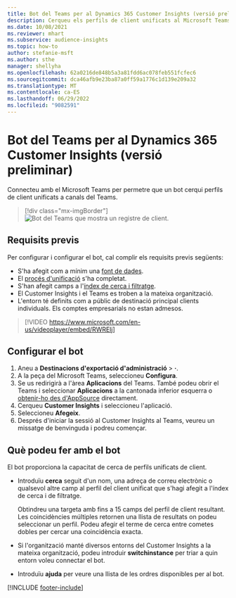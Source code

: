 ```yaml
---
title: Bot del Teams per al Dynamics 365 Customer Insights (versió preliminar)
description: Cerqueu els perfils de client unificats al Microsoft Teams amb l'ajuda d'un bot.
ms.date: 10/08/2021
ms.reviewer: mhart
ms.subservice: audience-insights
ms.topic: how-to
author: stefanie-msft
ms.author: sthe
manager: shellyha
ms.openlocfilehash: 62a0216de848b5a3a81fdd6ac078feb551fcfec6
ms.sourcegitcommit: dca46afb9e23ba87a0ff59a1776c1d139e209a32
ms.translationtype: MT
ms.contentlocale: ca-ES
ms.lasthandoff: 06/29/2022
ms.locfileid: "9082591"
---
```

# <a name="teams-bot-for-dynamics-365-customer-insights-preview"></a>Bot del Teams per al Dynamics 365 Customer Insights (versió preliminar)

Connecteu amb el Microsoft Teams per permetre que un bot cerqui perfils de client unificats a canals del Teams.

> [!div class="mx-imgBorder"]
> ![Bot del Teams que mostra un registre de client.](media/teams-bot.png "Bot del Teams que mostra un registre de client")

## <a name="prerequisites"></a>Requisits previs

Per configurar i configurar el bot, cal complir els requisits previs següents:

- S'ha afegit com a mínim una [font de dades](data-sources.md).
- El [procés d'unificació](data-unification.md) s'ha completat.
- S'han afegit camps a l'[índex de cerca i filtratge](search-filter-index.md).
- El Customer Insights i el Teams es troben a la mateixa organització.
- L'entorn té definits com a públic de destinació principal clients individuals. Els comptes empresarials no estan admesos.


> [!VIDEO https://www.microsoft.com/en-us/videoplayer/embed/RWRElj]

## <a name="configure-the-bot"></a>Configurar el bot

1. Aneu a **Destinacions d'exportació d'administració** > **·**.
1. A la peça del Microsoft Teams, seleccioneu **Configura**.
1. Se us redirigirà a l'àrea **Aplicacions** del Teams. També podeu obrir el Teams i seleccionar **Aplicacions** a la cantonada inferior esquerra o [obtenir-ho des d'AppSource](https://go.microsoft.com/fwlink/?linkid=2124104) directament.
1. Cerqueu **Customer Insights** i seleccioneu l'aplicació.
1. Seleccioneu **Afegeix**.
1. Després d'iniciar la sessió al Customer Insights al Teams, veureu un missatge de benvinguda i podreu començar.

## <a name="things-you-can-do-with-the-bot"></a>Què podeu fer amb el bot

El bot proporciona la capacitat de cerca de perfils unificats de client.

- Introduïu **cerca** seguit d'un nom, una adreça de correu electrònic o qualsevol altre camp al perfil del client unificat que s'hagi afegit a l'índex de cerca i de filtratge.

  Obtindreu una targeta amb fins a 15 camps del perfil de client resultant. Les coincidències múltiples retornen una llista de resultats on podeu seleccionar un perfil. Podeu afegir el terme de cerca entre cometes dobles per cercar una coincidència exacta.

- Si l'organització manté diversos entorns del Customer Insights a la mateixa organització, podeu introduir **switchinstance** per triar a quin entorn voleu connectar el bot.

- Introduïu **ajuda** per veure una llista de les ordres disponibles per al bot.  


[!INCLUDE [footer-include](includes/footer-banner.md)]